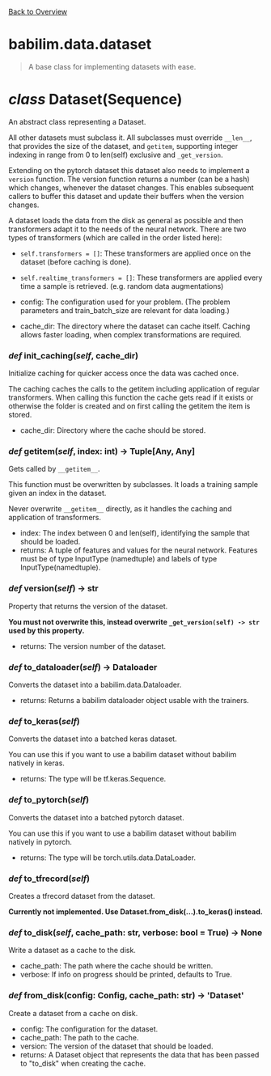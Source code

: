 [Back to Overview](../../README.md)

# babilim.data.dataset

> A base class for implementing datasets with ease.

# *class* **Dataset**(Sequence)

An abstract class representing a Dataset.

All other datasets must subclass it. All subclasses must override
`__len__`, that provides the size of the dataset, and `getitem`,
supporting integer indexing in range from 0 to len(self) exclusive and `_get_version`.

Extending on the pytorch dataset this dataset also needs to implement a `version` function.
The version function returns a number (can be a hash) which changes, whenever the dataset changes.
This enables subsequent callers to buffer this dataset and update their buffers when the version changes.

A dataset loads the data from the disk as general as possible and then transformers adapt it to the needs of the neural network.
There are two types of transformers (which are called in the order listed here):
* `self.transformers = []`: These transformers are applied once on the dataset (before caching is done).
* `self.realtime_transformers = []`: These transformers are applied every time a sample is retrieved. (e.g. random data augmentations)

* config: The configuration used for your problem. (The problem parameters and train_batch_size are relevant for data loading.)
* cache_dir: The directory where the dataset can cache itself. Caching allows faster loading, when complex transformations are required.


### *def* **init_caching**(*self*, cache_dir)

Initialize caching for quicker access once the data was cached once.

The caching caches the calls to the getitem including application of regular transformers.
When calling this function the cache gets read if it exists or otherwise the folder is created and on first calling the getitem the item is stored.

* cache_dir: Directory where the cache should be stored.


### *def* **getitem**(*self*, index: int) -> Tuple[Any, Any]

Gets called by `__getitem__`.

This function must be overwritten by subclasses.
It loads a training sample given an index in the dataset.

Never overwrite `__getitem__` directly, as it handles the caching and application of transformers.

* index: The index between 0 and len(self), identifying the sample that should be loaded.
* returns: A tuple of features and values for the neural network. Features must be of type InputType (namedtuple) and labels of type InputType(namedtuple).


### *def* **version**(*self*) -> str

Property that returns the version of the dataset.

**You must not overwrite this, instead overwrite `_get_version(self) -> str` used by this property.**

* returns: The version number of the dataset.


### *def* **to_dataloader**(*self*) -> Dataloader

Converts the dataset into a babilim.data.Dataloader.

* returns: Returns a babilim dataloader object usable with the trainers.


### *def* **to_keras**(*self*)

Converts the dataset into a batched keras dataset.

You can use this if you want to use a babilim dataset without babilim natively in keras.

* returns: The type will be tf.keras.Sequence.


### *def* **to_pytorch**(*self*)

Converts the dataset into a batched pytorch dataset.

You can use this if you want to use a babilim dataset without babilim natively in pytorch.

* returns: The type will be torch.utils.data.DataLoader.


### *def* **to_tfrecord**(*self*)

Creates a tfrecord dataset from the dataset.

**Currently not implemented. Use Dataset.from_disk(...).to_keras() instead.**


### *def* **to_disk**(*self*, cache_path: str, verbose: bool = True) -> None

Write a dataset as a cache to the disk.

* cache_path: The path where the cache should be written.
* verbose: If info on progress should be printed, defaults to True.


### *def* **from_disk**(config: Config, cache_path: str) -> 'Dataset'

Create a dataset from a cache on disk.

* config: The configuration for the dataset.
* cache_path: The path to the cache.
* version: The version of the dataset that should be loaded.
* returns: A Dataset object that represents the data that has been passed to "to_disk" when creating the cache.


